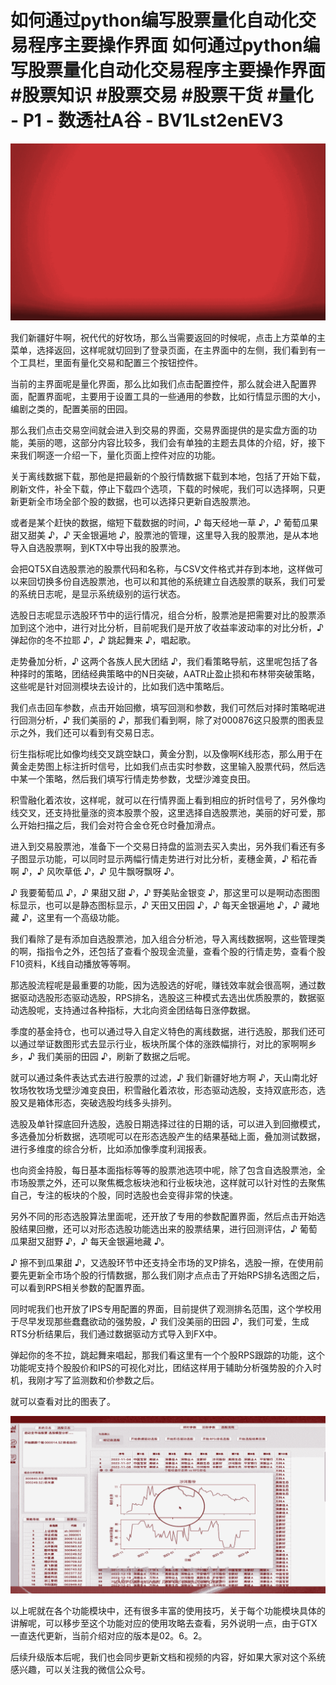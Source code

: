 # 如何通过python编写股票量化自动化交易程序主要操作界面 如何通过python编写股票量化自动化交易程序主要操作界面#股票知识 #股票交易 #股票干货 #量化 - P1 - 数透社A谷 - BV1Lst2enEV3

![](img/f19924dd4ebefe65b49088bc35bb0c13_0.png)

我们新疆好牛啊，祝代代的好牧场，那么当需要返回的时候呢，点击上方菜单的主菜单，选择返回，这样呢就切回到了登录页面，在主界面中的左侧，我们看到有一个工具栏，里面有量化交易和配置三个按钮控件。

当前的主界面呢是量化界面，那么比如我们点击配置控件，那么就会进入配置界面，配置界面呢，主要用于设置工具的一些通用的参数，比如行情显示图的大小，编剧之类的，配置美丽的田园。

那么我们点击交易空间就会进入到交易的界面，交易界面提供的是实盘方面的功能，美丽的嗯，这部分内容比较多，我们会有单独的主题去具体的介绍，好，接下来我们啊逐一介绍一下，量化页面上控件对应的功能。

关于离线数据下载，那他是把最新的个股行情数据下载到本地，包括了开始下载，刷新文件，补全下载，停止下载四个选项，下载的时候呢，我们可以选择啊，只更新更新全市场全部个股的数据，也可以选择只更新自选股票池。

或者是某个赶快的数据，缩短下载数据的时间，♪ 每天经地一草 ♪，♪ 葡萄瓜果甜又甜美 ♪，♪ 天金银遍地 ♪，股票池的管理，这里导入我的股票池，是从本地导入自选股票啊，到KTX中导出我的股票池。

会把QT5X自选股票池的股票代码和名称，与CSV文件格式并存到本地，这样做可以来回切换多份自选股票池，也可以和其他的系统建立自选股票的联系，我们可爱的系统日志呢，是显示系统级别的运行状态。

选股日志呢显示选股环节中的运行情况，组合分析，股票池是把需要对比的股票添加到这个池中，进行对比分析，目前呢我们是开放了收益率波动率的对比分析，♪ 弹起你的冬不拉耶 ♪，♪ 跳起舞来 ♪，唱起歌。

走势叠加分析，♪ 这两个各族人民大团结 ♪，我们看策略导航，这里呢包括了各种择时的策略，团结经典策略中的N日突破，AATR止盈止损和布林带突破策略，这些呢是针对回测模块去设计的，比如我们选中策略后。

我们点击回车参数，点击开始回撤，填写回测和参数，我们可然后对择时策略呢进行回测分析，♪ 我们美丽的 ♪，那我们看到啊，除了对000876这只股票的图表显示之外，我们还可以看到有交易日志。

衍生指标呢比如像均线交叉跳空缺口，黄金分割，以及像啊K线形态，那么用于在黄金走势图上标注折时信号，比如我们点击实时参数，这里输入股票代码，然后选中某一个策略，然后我们填写行情走势参数，戈壁沙滩变良田。

积雪融化着浓妆，这样呢，就可以在行情界面上看到相应的折时信号了，另外像均线交叉，还支持批量涨的资本股票个股，这里选择自选股票池，美丽的好可爱，那么开始扫描之后，我们会对符合金仓死仓时叠加滑点。

进入到交易股票池，准备下一个交易日持盘的监测去买入卖出，另外我们看还有多子图显示功能，可以同时显示两幅行情走势进行对比分析，麦穗金黄，♪ 稻花香啊 ♪，♪ 风吹草低 ♪，♪ 见牛飘呀飘呀 ♪。

♪ 我要葡萄瓜 ♪，♪ 果甜又甜 ♪，♪ 野美贴金银变 ♪，那这里可以是啊动态图图标显示，也可以是静态图标显示，♪ 天田又田园 ♪，♪ 每天金银遍地 ♪，♪ 藏地藏 ♪，这里有一个高级功能。

我们看除了是有添加自选股票池，加入组合分析池，导入离线数据啊，这些管理类的啊，指指令之外，还包括了查看个股现金流量，查看个股的行情走势，查看个股F10资料，K线自动播放等等啊。

那选股流程呢是最重要的功能，因为选股选的好呢，赚钱效率就会很高啊，通过数据驱动选股形态驱动选股，RPS排名，选股这三种模式去选出优质股票的，数据驱动选股呢，支持通过各种指标，大北向资金团结每日涨停数据。

季度的基金持仓，也可以通过导入自定义特色的离线数据，进行选股，那我们还可以通过举证数图形式去显示行业，板块所属个体的涨跌幅排行，对比的家啊啊乡乡，♪ 我们美丽的田园 ♪，刷新了数据之后呢。

就可以通过条件表达式去进行股票的过滤，♪ 我们新疆好地方啊 ♪，天山南北好牧场牧牧场戈壁沙滩变良田，积雪融化着浓妆，形态驱动选股，支持双底形态，选股又是箱体形态，突破选股均线多头排列。

选股及单针探底回升选股，选股日期选择过往的日期的话，可以进入到回撤模式，多选叠加分析数据，选项呢可以在形态选股产生的结果基础上面，叠加测试数据，进行多维度的综合分析，比如添加像季度利润报表。

也向资金持股，每日基本面指标等等的股票池选项中呢，除了包含自选股票池，全市场股票之外，还可以聚焦概念板块池和行业板块池，这样就可以针对性的去聚焦自己，专注的板块的个股，同时选股也会变得非常的快速。

另外不同的形态选股算法里面呢，还开放了专用的参数配置界面，然后点击开始选股结果回撤，还可以对形态选股功能选出来的股票结果，进行回测评估，♪ 葡萄瓜果甜又甜野 ♪，♪ 每天金银遍地藏 ♪。

♪ 擦不到瓜果甜 ♪，又选股环节中还支持全市场的叉P排名，选股一擦，在使用前要先更新全市场个股的行情数据，那么我们刚才点点击了开始RPS排名选图之后，可以看到RPS相关参数的配置界面。

同时呢我们也开放了IPS专用配置的界面，目前提供了观测排名范围，这个学校用于尽早发现那些蠢蠢欲动的强势股，♪ 我们没美丽的田园 ♪，我们可爱，生成RTS分析结果后，我们通过数据驱动方式导入到FX中。

弹起你的冬不拉，跳起舞来唱起，那我们看这里有一个个股RPS跟踪的功能，这个功能呢支持个股股价和IPS的可视化对比，团结这样用于辅助分析强势股的介入时机，我刚才写了监测数和价参数之后。

就可以查看对比的图表了。

![](img/f19924dd4ebefe65b49088bc35bb0c13_2.png)

以上呢就在各个功能模块中，还有很多丰富的使用技巧，关于每个功能模块具体的讲解呢，可以移步至这个功能对应的使用攻略去查看，另外说明一点，由于GTX一直迭代更新，当前介绍对应的版本是02。6。2。

后续升级版本后呢，我们也会同步更新文档和视频的内容，好如果大家对这个系统感兴趣，可以关注我的微信公众号。

